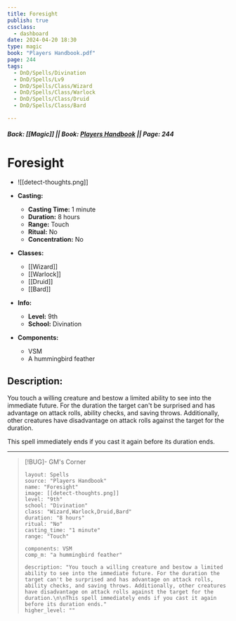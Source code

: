 ```yaml
---
title: Foresight
publish: true
cssclass:
  - dashboard
date: 2024-04-20 18:30
type: magic
book: "Players Handbook.pdf"
page: 244
tags:
  - DnD/Spells/Divination
  - DnD/Spells/Lv9
  - DnD/Spells/Class/Wizard
  - DnD/Spells/Class/Warlock
  - DnD/Spells/Class/Druid
  - DnD/Spells/Class/Bard

---
```


##### Back: [[Magic]] || Book: [Players Handbook](https://drive.google.com/drive/folders/1O5bhpYizcIT5xxAoLOuzCRht_PVS7VSG?usp=sharing) || Page: 244

# Foresight
- ![[detect-thoughts.png]]
- **Casting:**
    - **Casting Time:** 1 minute
    - **Duration:** 8 hours
    - **Range:** Touch
    - **Ritual:** No
    - **Concentration:** No
- **Classes:**
    - [[Wizard]]
    - [[Warlock]]
    - [[Druid]]
    - [[Bard]]

- **Info:**
    - **Level:** 9th
    - **School:** Divination
- **Components:**
    - VSM
    - A hummingbird feather

## Description:
You touch a willing creature and bestow a limited ability to see into the immediate future. For the duration the target can't be surprised and has advantage on attack rolls, ability checks, and saving throws. Additionally, other creatures have disadvantage on attack rolls against the target for the duration.

This spell immediately ends if you cast it again before its duration ends.



---

> [!BUG]- GM's Corner
>
> ```statblock
> layout: Spells
> source: "Players Handbook"
> name: "Foresight"
> image: [[detect-thoughts.png]]
> level: "9th"
> school: "Divination"
> class: "Wizard,Warlock,Druid,Bard"
> duration: "8 hours"
> ritual: "No"
> casting_time: "1 minute"
> range: "Touch"
>
> components: VSM
> comp_m: "a hummingbird feather"
>
> description: "You touch a willing creature and bestow a limited ability to see into the immediate future. For the duration the target can't be surprised and has advantage on attack rolls, ability checks, and saving throws. Additionally, other creatures have disadvantage on attack rolls against the target for the duration.\n\nThis spell immediately ends if you cast it again before its duration ends."
> higher_level: ""
> ```
